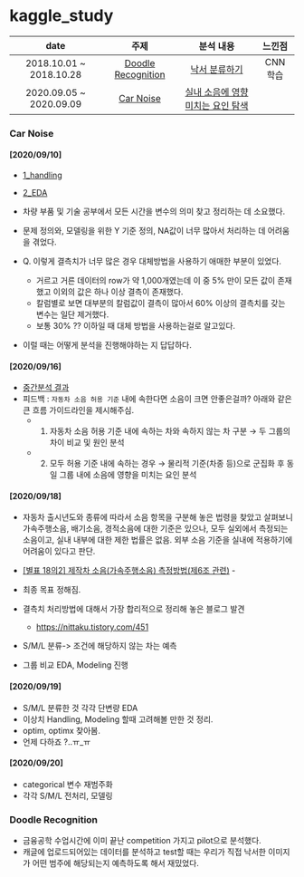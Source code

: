# kaggle_study
| date | 주제 | 분석 내용 | 느낀점 |
| :---: |:---:|:---:|:---:|
| 2018.10.01 ~ 2018.10.28 | [Doodle Recognition](https://www.kaggle.com/c/quickdraw-doodle-recognition) | [낙서 분류하기](https://github.com/jeeyeonLIM/Graduate_Course/tree/master/Financial%20engineering/Kaggle_Doodle_Recognition_Challenge) | CNN 학습 | 
| 2020.09.05 ~ 2020.09.09 | [Car Noise](https://www.kaggle.com/murtio/car-noise-specification) | [실내 소음에 영향 미치는 요인 탐색](https://github.com/jeeyeonLIM/kaggle_study/blob/master/1_handling.Rmd) |  |


### Car Noise 
#### [2020/09/10]
- [1_handling](https://github.com/jeeyeonLIM/kaggle_study/blob/master/1_handling.Rmd)
- [2_EDA](https://github.com/jeeyeonLIM/kaggle_study/blob/master/2_EDA.Rmd)
- 차량 부품 및 기술 공부에서 모든 시간을 변수의 의미 찾고 정리하는 데 소요했다. 
- 문제 정의와, 모델링을 위한 Y 기준 정의, NA값이 너무 많아서 처리하는 데 어려움을 겪었다.
- Q. 이렇게 결측치가 너무 많은 경우 대체방법을 사용하기 애매한 부분이 있었다. 
  - 거르고 거른 데이터의 row가 약 1,000개였는데 이 중 5% 만이 모든 값이 존재했고 이외의 값은 하나 이상 결측이 존재했다.
  - 칼럼별로 보면 대부분의 칼럼값이 결측이 많아서 60% 이상의 결측치를 갖는 변수는 일단 제거했다. 
  - 보통 30% ?? 이하일 때 대체 방법을 사용하는걸로 알고있다.
  
- 이럴 때는 어떻게 분석을 진행해야하는 지 답답하다.

#### [2020/09/16]
- [중간분석 결과](https://github.com/jeeyeonLIM/kaggle_study/blob/master/NEW.html)
- 피드백 : `자동차 소음 허용 기준` 내에 속한다면 소음이 크면 안좋은걸까? 아래와 같은 큰 흐름 가이드라인을 제시해주심.
    - 1. 자동차 소음 허용 기준 내에 속하는 차와 속하지 않는 차 구분 → 두 그룹의 차이 비교 및 원인 분석
    - 2. 모두 허용 기준 내에 속하는 경우 → 물리적 기준(차종 등)으로 군집화 후 동일 그룹 내에 소음에 영향을 미치는 요인 분석

#### [2020/09/18]
- 자동차 출시년도와 종류에 따라서 소음 항목을 구분해 놓은 법령을 찾았고 살펴보니 가속주행소음, 배기소음, 경적소음에 대한 기준은 있으나, 모두 실외에서 측정되는 소음이고, 실내 내부에 대한 제한 법률은 없음. 외부 소음 기준을 실내에 적용하기에 어려움이 있다고 판단. 
- [[별표 18의2] 제작차 소음(가속주행소음) 측정방법(제6조 관련)](http://www.law.go.kr/%ED%96%89%EC%A0%95%EA%B7%9C%EC%B9%99/%EC%A0%9C%EC%9E%91%EC%9E%90%EB%8F%99%EC%B0%A8%EC%8B%9C%ED%97%98%EA%B2%80%EC%82%AC%EB%B0%8F%EC%A0%88%EC%B0%A8%EC%97%90%EA%B4%80%ED%95%9C%EA%B7%9C%EC%A0%95) - 
- 최종 목표 정해짐. 
- 결측치 처리방법에 대해서 가장 합리적으로 정리해 놓은 블로그 발견 
  - https://nittaku.tistory.com/451

- S/M/L 분류-> 조건에 해당하지 않는 차는 예측 
- 그룹 비교 EDA, Modeling 진행 

#### [2020/09/19]
- S/M/L 분류한 것 각각 단변량 EDA
- 이상치 Handling, Modeling 할때 고려해볼 만한 것 정리. 
- optim, optimx 찾아봄.
- 언제 다하죠 ?..ㅠ_ㅠ

#### [2020/09/20]
- categorical 변수 재범주화 
- 각각 S/M/L 전처리, 모델링






### Doodle Recognition
- 금융공학 수업시간에 이미 끝난 competition 가지고 pilot으로 분석했다. 
- 캐글에 업로드되어있는 데이터를 분석하고 test할 때는 우리가 직접 낙서한 이미지가 어떤 범주에 해당되는지 예측하도록 해서 재밌었다.






